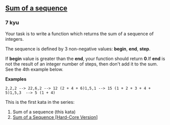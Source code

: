 <h2><a href=https://www.codewars.com/kata/586f6741c66d18c22800010a/train/python target="_blank">Sum of a sequence</a></h2><h3>7 kyu</h3><p>Your task is to write a function which returns the sum of a sequence of integers.</p><p>The sequence is defined by 3 non-negative values: <strong>begin</strong>, <strong>end</strong>, <strong>step</strong>.</p><p>If <strong>begin</strong> value is greater than the <strong>end</strong>, your function should return <strong>0</strong>.If <strong>end</strong> is not the result of an integer number of steps, then don't add it to the sum. See the 4th example below.</p><p><strong>Examples</strong></p><pre><code>2,2,2 --&gt; 22,6,2 --&gt; 12 (2 + 4 + 6)1,5,1 --&gt; 15 (1 + 2 + 3 + 4 + 5)1,5,3  --&gt; 5 (1 + 4)</code></pre><p>This is the first kata in the series:</p><ol><li>Sum of a sequence (this kata)  </li><li><a href="https://www.codewars.com/kata/sum-of-a-sequence-hard-core-version/javascript" data-turbolinks="false" target="_blank">Sum of a Sequence [Hard-Core Version]</a></li></ol>
